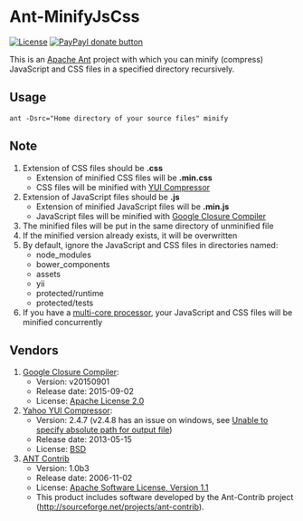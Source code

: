 # Ant-MinifyJsCss

[![License](https://img.shields.io/badge/License-MIT-brightgreen.svg)](LICENSE.md)
[![PayPayl donate button](http://img.shields.io/badge/paypal-donate-orange.svg)](https://www.paypal.com/cgi-bin/webscr?cmd=_donations&business=silentwait4u%40gmail%2ecom&lc=US&item_name=Yan%20Li&no_note=0&currency_code=USD&bn=PP%2dDonationsBF%3apaypal%2ddonate%2ejpg%3aNonHostedGuest)

This is an [Apache Ant](https://ant.apache.org/) project with which you can minify (compress) JavaScript and CSS files in a specified directory recursively.

## Usage ##
    ant -Dsrc="Home directory of your source files" minify

## Note ##

1. Extension of CSS files should be **.css**
    - Extension of minified CSS files will be **.min.css**
    - CSS files will be minified with [YUI Compressor](http://yui.github.io/yuicompressor/)
2. Extension of JavaScript files should be **.js**
    - Extension of minified JavaScript files will be **.min.js**
    - JavaScript files will be minified with [Google Closure Compiler](https://github.com/google/closure-compiler)
3. The minified files will be put in the same directory of unminified file
4. If the minified version already exists, it will be overwritten
5. By default, ignore the JavaScript and CSS files in directories named:
    - node_modules
    - bower_components
    - assets
    - yii
    - protected/runtime
    - protected/tests
6. If you have a [multi-core processor](https://en.wikipedia.org/wiki/Multi-core_processor), your JavaScript and CSS files will be minified concurrently

## Vendors ##

1. [Google Closure Compiler](https://github.com/google/closure-compiler):
    - Version:        v20150901
    - Release date:   2015-09-02
    - License:        [Apache License 2.0](https://github.com/google/closure-compiler#closure-compiler-license)
2. [Yahoo YUI Compressor](http://yui.github.io/yuicompressor/):
    - Version:        2.4.7 (v2.4.8 has an issue on windows, see [Unable to specify absolute path for output file](https://github.com/yui/yuicompressor/issues/78))
    - Release date:   2013-05-15
    - License:        [BSD](https://github.com/yui/yuicompressor/blob/master/LICENSE.TXT)
3. [ANT Contrib](http://ant-contrib.sourceforge.net/)
    - Version:        1.0b3
    - Release date:   2006-11-02
    - License:        [Apache Software License, Version 1.1](lib/ant-contrib/docs/LICENSE.txt)
    - This product includes software developed by the Ant-Contrib project (http://sourceforge.net/projects/ant-contrib).

